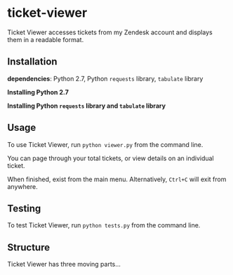 # ticket-viewer

Ticket Viewer accesses tickets from my Zendesk account and displays them in a readable format.

## Installation

**dependencies**: Python 2.7, Python `requests` library, `tabulate` library

**Installing Python 2.7**

<add link>

**Installing Python `requests` library and `tabulate` library**

<add link>

## Usage

To use Ticket Viewer, run `python viewer.py` from the command line.

You can page through your total tickets, or view details on an individual ticket.

When finished, exist from the main menu. Alternatively, `Ctrl+C` will exit from anywhere.

## Testing

To test Ticket Viewer, run `python tests.py` from the command line.

## Structure

Ticket Viewer has three moving parts...
